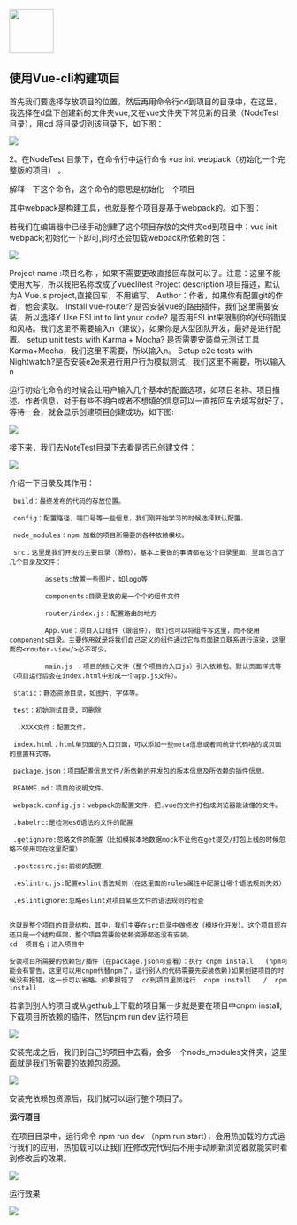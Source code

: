 [<img src="../index.jpg" width = "80" height = "80"  />](../index.md#index)

<h2 id="vuecli">使用Vue-cli构建项目</h2>

首先我们要选择存放项目的位置，然后再用命令行cd到项目的目录中，在这里，我选择在d盘下创建新的文件夹vue,又在vue文件夹下常见新的目录（NodeTest 目录），用cd 将目录切到该目录下，如下图：

![](img/创建项目/vue001.png)

2、在NodeTest 目录下，在命令行中运行命令 vue init webpack（初始化一个完整版的项目） 。

解释一下这个命令，这个命令的意思是初始化一个项目

其中webpack是构建工具，也就是整个项目是基于webpack的。如下图：

若我们在编辑器中已经手动创建了这个项目存放的文件夹cd到项目中：vue init webpack;初始化一下即可,同时还会加载webpack所依赖的包：

![](img/创建项目/vue003.png)

Project name :项目名称 ，如果不需要更改直接回车就可以了。注意：这里不能使用大写，所以我把名称改成了vueclitest
Project description:项目描述，默认为A Vue.js project,直接回车，不用编写。
Author：作者，如果你有配置git的作者，他会读取。
Install  vue-router? 是否安装vue的路由插件，我们这里需要安装，所以选择Y
Use ESLint to lint your code? 是否用ESLint来限制你的代码错误和风格。我们这里不需要输入n（建议），如果你是大型团队开发，最好是进行配置。
setup unit tests with  Karma + Mocha? 是否需要安装单元测试工具Karma+Mocha，我们这里不需要，所以输入n。
Setup e2e tests with Nightwatch?是否安装e2e来进行用户行为模拟测试，我们这里不需要，所以输入n

 运行初始化命令的时候会让用户输入几个基本的配置选项，如项目名称、项目描述、作者信息，对于有些不明白或者不想填的信息可以一直按回车去填写就好了，等待一会，就会显示创建项目创建成功，如下图:

![](img/创建项目/vue004.png)

接下来，我们去NoteTest目录下去看是否已创建文件：

![](img/创建项目/vue005.png)

介绍一下目录及其作用：

     build：最终发布的代码的存放位置。
    
     config：配置路径、端口号等一些信息，我们刚开始学习的时候选择默认配置。
    
     node_modules：npm 加载的项目所需要的各种依赖模块。
    
     src：这里是我们开发的主要目录（源码），基本上要做的事情都在这个目录里面，里面包含了几个目录及文件：
    
             assets:放置一些图片，如logo等
    
             components:目录里放的是一个个的组件文件
    
             router/index.js：配置路由的地方
    
             App.vue：项目入口组件（跟组件），我们也可以将组件写这里，而不使用components目录。主要作用就是将我们自己定义的组件通过它与页面建立联系进行渲染，这里面的<router-view/>必不可少。
    
             main.js ：项目的核心文件（整个项目的入口js）引入依赖包、默认页面样式等（项目运行后会在index.html中形成一个app.js文件）。
    
     static：静态资源目录，如图片、字体等。
    
     test：初始测试目录，可删除
    
      .XXXX文件：配置文件。
    
     index.html：html单页面的入口页面，可以添加一些meta信息或者同统计代码啥的或页面的重置样式等。
    
     package.json：项目配置信息文件/所依赖的开发包的版本信息及所依赖的插件信息。
    
     README.md：项目的说明文件。
    
     webpack.config.js：webpack的配置文件，把.vue的文件打包成浏览器能读懂的文件。
    
     .babelrc:是检测es6语法的文件的配置
    
     .getignore:忽略文件的配置（比如模拟本地数据mock不让他在get提交/打包上线的时候忽略不使用可在这里配置）
    
     .postcssrc.js:前缀的配置 
    
     .eslintrc.js:配置eslint语法规则（在这里面的rules属性中配置让哪个语法规则失效）
    
     .eslintignore:忽略eslint对项目某些文件的语法规则的检查


    这就是整个项目的目录结构，其中，我们主要在src目录中做修改（模块化开发）。这个项目现在还只是一个结构框架，整个项目需要的依赖资源都还没有安装。
    cd  项目名；进入项目中
    
    安装项目所需要的依赖包/插件（在package.json可查看）：执行 cnpm install   (npm可能会有警告，这里可以用cnpm代替npm了，运行别人的代码需要先安装依赖)如果创建项目的时候没有报错，这一步可以省略。如果报错了  cd到项目里面运行  cnpm install   /  npm install

若拿到别人的项目或从gethub上下载的项目第一步就是要在项目中cnpm install;下载项目所依赖的插件，然后npm run dev 运行项目

![](img/创建项目/vue006.png)

安装完成之后，我们到自己的项目中去看，会多一个node_modules文件夹，这里面就是我们所需要的依赖包资源。

![](img/创建项目/vue007.png)

安装完依赖包资源后，我们就可以运行整个项目了。

**运行项目**

​    在项目目录中，运行命令 npm run dev （npm run start），会用热加载的方式运行我们的应用，热加载可以让我们在修改完代码后不用手动刷新浏览器就能实时看到修改后的效果。

![](img/创建项目/vue008.png)

运行效果

![](img/创建项目/vue009.png)